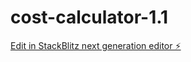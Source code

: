# cost-calculator-1.1

[Edit in StackBlitz next generation editor ⚡️](https://stackblitz.com/~/github.com/beardedbe4n/cost-calculator-1.1)